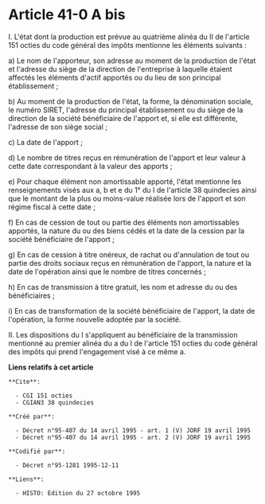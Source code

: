 # Article 41-0 A bis

I. L'état dont la production est prévue au quatrième alinéa du II de l'article 151 octies du code général des impôts
mentionne les éléments suivants :

a) Le nom de l'apporteur, son adresse au moment de la production de l'état et l'adresse du siège de la direction de
l'entreprise à laquelle étaient affectés les éléments d'actif apportés ou du lieu de son principal établissement ;

b) Au moment de la production de l'état, la forme, la dénomination sociale, le numéro SIRET, l'adresse du principal
établissement ou du siège de la direction de la société bénéficiaire de l'apport et, si elle est différente, l'adresse de son
siège social ;

c) La date de l'apport ;

d) Le nombre de titres reçus en rémunération de l'apport et leur valeur à cette date correspondant à la valeur des apports ;

e) Pour chaque élément non amortissable apporté, l'état mentionne les renseignements visés aux a, b et e du 1° du I de
l'article 38 quindecies ainsi que le montant de la plus ou moins-value réalisée lors de l'apport et son régime fiscal à cette
date ;

f) En cas de cession de tout ou partie des éléments non amortissables apportés, la nature du ou des biens cédés et la date de
la cession par la société bénéficiaire de l'apport ;

g) En cas de cession à titre onéreux, de rachat ou d'annulation de tout ou partie des droits sociaux reçus en rémunération de
l'apport, la nature et la date de l'opération ainsi que le nombre de titres concernés ;

h) En cas de transmission à titre gratuit, les nom et adresse du ou des bénéficiaires ;

i) En cas de transformation de la société bénéficiaire de l'apport, la date de l'opération, la forme nouvelle adoptée par la
société.

II. Les dispositions du I s'appliquent au bénéficiaire de la transmission mentionné au premier alinéa du a du I de l'article
151 octies du code général des impôts qui prend l'engagement visé à ce même a.

**Liens relatifs à cet article**

	**Cite**:

	  - CGI 151 octies
	  - CGIAN3 38 quindecies

	**Créé par**:

	  - Décret n°95-407 du 14 avril 1995 - art. 1 (V) JORF 19 avril 1995
	  - Décret n°95-407 du 14 avril 1995 - art. 2 (V) JORF 19 avril 1995

	**Codifié par**:

	  - Décret n°95-1281 1995-12-11

	**Liens**:

	  - HISTO: Edition du 27 octobre 1995
